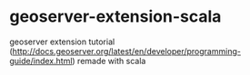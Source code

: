 geoserver-extension-scala
=========================

geoserver extension tutorial (http://docs.geoserver.org/latest/en/developer/programming-guide/index.html) remade with scala
